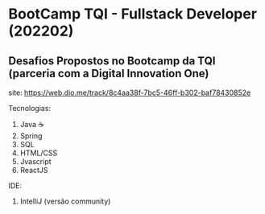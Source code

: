 # BootCamp TQI - Fullstack Developer (202202)

## Desafios Propostos no Bootcamp da TQI (parceria com a Digital Innovation One)

site: https://web.dio.me/track/8c4aa38f-7bc5-46ff-b302-baf78430852e

Tecnologias:
1. Java ☕
2. Spring
3. SQL
4. HTML/CSS
5. Jvascript
6. ReactJS


IDE:
1. IntelliJ (versão community)
